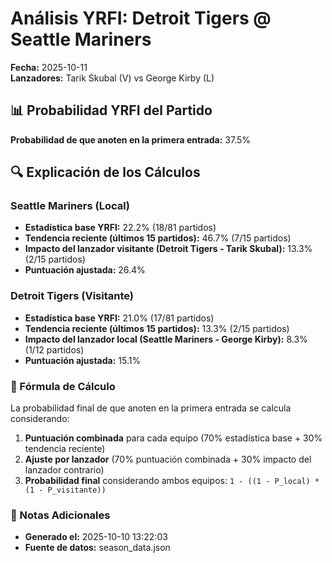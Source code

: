 # Análisis YRFI: Detroit Tigers @ Seattle Mariners

**Fecha:** 2025-10-11  
**Lanzadores:** Tarik Skubal (V) vs George Kirby (L)

## 📊 Probabilidad YRFI del Partido

**Probabilidad de que anoten en la primera entrada:** 37.5%

## 🔍 Explicación de los Cálculos

### Seattle Mariners (Local)
- **Estadística base YRFI:** 22.2% (18/81 partidos)
- **Tendencia reciente (últimos 15 partidos):** 46.7% (7/15 partidos)
- **Impacto del lanzador visitante (Detroit Tigers - Tarik Skubal):** 13.3% (2/15 partidos)
- **Puntuación ajustada:** 26.4%

### Detroit Tigers (Visitante)
- **Estadística base YRFI:** 21.0% (17/81 partidos)
- **Tendencia reciente (últimos 15 partidos):** 13.3% (2/15 partidos)
- **Impacto del lanzador local (Seattle Mariners - George Kirby):** 8.3% (1/12 partidos)
- **Puntuación ajustada:** 15.1%

### 📝 Fórmula de Cálculo

La probabilidad final de que anoten en la primera entrada se calcula considerando:
1. **Puntuación combinada** para cada equipo (70% estadística base + 30% tendencia reciente)
2. **Ajuste por lanzador** (70% puntuación combinada + 30% impacto del lanzador contrario)
3. **Probabilidad final** considerando ambos equipos: `1 - ((1 - P_local) * (1 - P_visitante))`

### 📌 Notas Adicionales

- **Generado el:** 2025-10-10 13:22:03
- **Fuente de datos:** season_data.json
